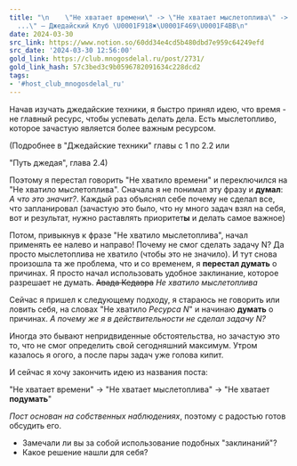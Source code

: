 ```yaml
---
title: "\n    \"Не хватает времени\" -> \"Не хватает мыслетоплива\" -> \"Не хватает
  ...\" — Джедайский Клуб \U0001F918✖️\U0001F469‍\U0001F4BB‍\n"
date: 2024-03-30
src_link: https://www.notion.so/60dd34e4cd5b480dbd7e959c64249efd
src_date: '2024-03-30 12:56:00'
gold_link: https://club.mnogosdelal.ru/post/2731/
gold_link_hash: 57c3bed3c9b0596782091634c228dcd2
tags:
- '#host_club_mnogosdelal_ru'
---
```



Начав изучать джедайские техники, я быстро принял идею, что время - не главный ресурс, чтобы успевать делать дела. Есть мыслетопливо, которое зачастую является более важным ресурсом.



(Подробнее в "Джедайские техники" главы с 1 по 2.2 или


"Путь джедая", глава 2.4)

Поэтому я перестал говорить "Не хватило времени" и переключился на "Не хватило мыслетоплива". Сначала я не понимал эту фразу и **думал**: *А что это значит?*. Каждый раз объяснял себе почему не сделал все, что запланировал (зачастую это было, что ну много задач взял на себя, вот и результат, нужно раставлять приоритет**ы** и делать самое важное)


Потом, привыкнув к фразе "Не хватило мыслетоплива", начал применять ее налево и направо! Почему не смог сделать задачу N? Да просто мыслетоплива не хватило (чтобы это не значило). И тут снова произошла та же проблема, что и со временем, я **перестал думать** о причинах. Я просто начал использовать удобное заклинание, которое разрешает не думать. ~~Авада Кедавра~~ *Не хватило мыслетоплива*


Сейчас я пришел к следующему подходу, я стараюсь не говорить или ловить себя, на словах "Не хватило *Ресурса N*" и начинаю **думать** о причинах. *А почему же я в действительности не сделал задачу N?*



Иногда это бывают непридвиденные обстоятельства, но зачастую это то, что не смог определить свой сегодняшний максимум. Утром казалось я огого, а после пары задач уже голова кипит.

И сейчас я хочу закончить идею из названия поста:



"Не хватает времени" -> "Не хватает мыслетоплива" -> "Не хватает **подумать**"

*Пост основан на собственных наблюдениях*, поэтому с радостью готов обсудить его.


* Замечали ли вы за собой использование подобных "заклинаний"?
* Какое решение нашли для себя?